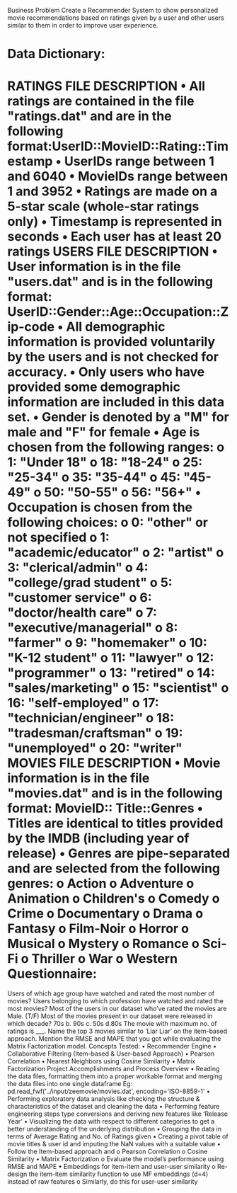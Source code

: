 Business Problem
Create a Recommender System to show personalized movie recommendations based on ratings given by a user and other users similar to them in order to improve user experience.

Data Dictionary:
=========================================================================

RATINGS FILE DESCRIPTION
  • All ratings are contained in the file "ratings.dat" and are in the following format:UserID::MovieID::Rating::Timestamp
     • UserIDs range between 1 and 6040
     • MovieIDs range between 1 and 3952
     • Ratings are made on a 5-star scale (whole-star ratings only)
     • Timestamp is represented in seconds
     • Each user has at least 20 ratings
USERS FILE DESCRIPTION
  •  User information is in the file "users.dat" and is in the following format: UserID::Gender::Age::Occupation::Zip-code
  •  All demographic information is provided voluntarily by the users and is not checked for  accuracy.
  •  Only users who have provided some demographic information are included in this data set.
  • Gender is denoted by a "M" for male and "F" for female
  • Age is chosen from the following ranges:
      o 1: "Under 18"
      o 18: "18-24"
      o 25: "25-34"
      o 35: "35-44"
      o 45: "45-49"
      o 50: "50-55"
      o 56: "56+"
      • Occupation is chosen from the following choices:
      o 0: "other" or not specified
      o 1: "academic/educator"
      o 2: "artist"
      o 3: "clerical/admin"
      o 4: "college/grad student"
      o 5: "customer service"
      o 6: "doctor/health care"
      o 7: "executive/managerial"
      o 8: "farmer"
      o 9: "homemaker"
          o 10: "K-12 student"
          o 11: "lawyer"
          o 12: "programmer"
          o 13: "retired"
          o 14: "sales/marketing"
          o 15: "scientist"
          o 16: "self-employed"
          o 17: "technician/engineer"
          o 18: "tradesman/craftsman"
          o 19: "unemployed"
          o 20: "writer"
MOVIES FILE DESCRIPTION
  • Movie information is in the file "movies.dat" and is in the following format: MovieID:: Title::Genres
  • Titles are identical to titles provided by the IMDB (including year of release)
  • Genres are pipe-separated and are selected from the following genres:
      o Action
      o Adventure
      o Animation
      o Children's
      o Comedy
      o Crime
      o Documentary
      o Drama
      o Fantasy
      o Film-Noir
      o Horror
      o Musical
      o Mystery
      o Romance
      o Sci-Fi
      o Thriller
      o War
      o Western
Questionnaire:
=========================================================================

Users of which age group have watched and rated the most number of movies?
Users belonging to which profession have watched and rated the most movies?
Most of the users in our dataset who’ve rated the movies are Male. (T/F)
Most of the movies present in our dataset were released in which decade?
70s b. 90s c. 50s d.80s
The movie with maximum no. of ratings is ___.
Name the top 3 movies similar to ‘Liar Liar’ on the item-based approach.
Mention the RMSE and MAPE that you got while evaluating the Matrix Factorization model.
Concepts Tested:
  • Recommender Engine
  • Collaborative Filtering (Item-based & User-based Approach)
  • Pearson Correlation
  • Nearest Neighbors using Cosine Similarity
  • Matrix Factorization
Project Accomplishments and Process Overview
 • Reading the data files, formatting them into a proper workable format and merging the data files into one single dataframe
   Eg: pd.read_fwf('../input/zeemovie/movies.dat', encoding='ISO-8859-1'
 • Performing exploratory data analysis like checking the structure & characteristics of the dataset and cleaning the data
 • Performing feature engineering steps type conversions and deriving new features like ‘Release Year’
 • Visualizing the data with respect to different categories to get a better understanding of the underlying distribution
 • Grouping the data in terms of Average Rating and No. of Ratings given
 • Creating a pivot table of movie titles & user id and imputing the NaN values with a suitable value
 • Follow the Item-based approach and
     o Pearson Correlation
     o Cosine Similarity
 • Matrix Factorization
     o Evaluate the model’s performance using RMSE and MAPE
 • Embeddings for item-item and user-user similarity
     o Re-design the item-item similarity function to use MF embeddings (d=4) 
     instead of raw features
     o Similarly, do this for user-user similarity
